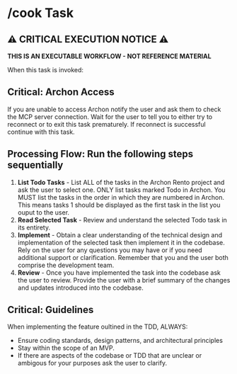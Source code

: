 # /cook Task

## ⚠️ CRITICAL EXECUTION NOTICE ⚠️

**THIS IS AN EXECUTABLE WORKFLOW - NOT REFERENCE MATERIAL**

When this task is invoked:

## Critical: Archon Access

If you are unable to access Archon notify the user and ask them to check the MCP server connection. 
Wait for the user to tell you to either try to reconnect or to exit this task prematurely. If reconnect is successful continue with this task.

## Processing Flow: Run the following steps sequentially

1. **List Todo Tasks** - List ALL of the tasks in the Archon Rento project and ask the user to select one. ONLY list tasks marked Todo in Archon. You MUST list the tasks in the order in which they are numbered in Archon. This means tasks 1 should be displayed as the first task in the list you ouput to the user.
2. **Read Selected Task** - Review and understand the selected Todo task in its entirety.
3. **Implement** - Obtain a clear understanding of the technical design and implementation of the selected task then implement it in the codebase. Rely on the user for any questions you may have or if you need additional support or clarification. Remember that you and the user both comprise the development team.
4. **Review** - Once you have implemented the task into the codebase ask the user to review. Provide the user with a brief summary of the changes and updates introduced into the codebase.

## Critical: Guidelines

When implementing the feature oultined in the TDD, ALWAYS:

- Ensure coding standards, design patterns, and architectural principles
- Stay within the scope of an MVP.
- If there are aspects of the codebase or TDD that are unclear or ambigous for your purposes ask the user to clarify.